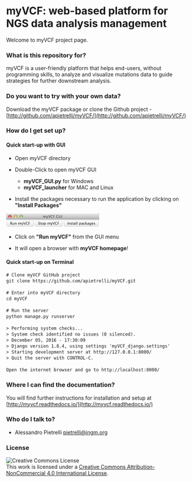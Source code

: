 # myVCF: web-based platform for NGS data analysis management #

Welcome to myVCF project page.

### What is this repository for? ###

myVCF is a user-friendly platform that helps end-users, without programming skills, to analyze and visualize mutations data to guide strategies for further downstream analysis.

### Do you want to try with your own data? ###

Download the myVCF package or clone the Github project - [http://github.com/apietrelli/myVCF/](http://github.com/apietrelli/myVCF/)

### How do I get set up? ###

#### Quick start-up with GUI

* Open myVCF directory

* Double-Click to open myVCF GUI

  - **myVCF_GUI.py** for Windows
  - **myVCF_launcher** for MAC and Linux


* Install the packages necessary to run the application by clicking on **"Install Packages"**

<img src="docs/img/myVCF_GUI.png" width="50%">

* Click on **"Run myVCF"** from the GUI menu

* It will open a browser with **myVCF homepage**!

#### Quick start-up on Terminal

``` shell
# Clone myVCF GitHub project
git clone https://github.com/apietrelli/myVCF.git

# Enter into myVCF directory
cd myVCF

# Run the server
python manage.py runserver

> Performing system checks...
> System check identified no issues (0 silenced).
> December 05, 2016 - 17:30:09
> Django version 1.8.4, using settings 'myVCF_django.settings'
> Starting development server at http://127.0.0.1:8000/
> Quit the server with CONTROL-C.

Open the internet browser and go to http://localhost:8000/
```


### Where I can find the documentation? ###

You will find further instructions for installation and setup at [http://myvcf.readthedocs.io/](http://myvcf.readthedocs.io/)

### Who do I talk to? ###

* Alessandro Pietrelli [pietrelli@ingm.org](mailto:pietrelli@ingm.org)

### License ###

<img alt="Creative Commons License" style="border-width:0" src="https://i.creativecommons.org/l/by-nc/4.0/88x31.png" /><br>This work is licensed under a <a rel="license" href="http://creativecommons.org/licenses/by-nc/4.0/">Creative Commons Attribution-NonCommercial 4.0 International License</a>.
